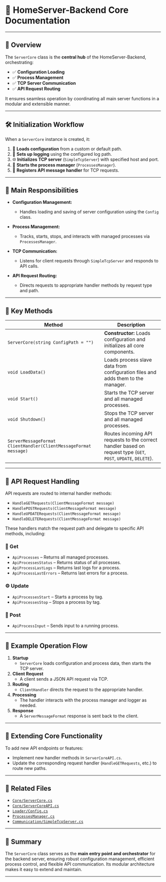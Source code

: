 # 🌟 HomeServer-Backend Core Documentation

---

## 🚀 Overview

The `ServerCore` class is the **central hub** of the HomeServer-Backend, orchestrating:

- ✅ **Configuration Loading**
- ✅ **Process Management**
- ✅ **TCP Server Communication**
- ✅ **API Request Routing**

It ensures seamless operation by coordinating all main server functions in a modular and extensible manner.

---

## 🛠️ Initialization Workflow

When a `ServerCore` instance is created, it:

1. 📁 **Loads configuration** from a custom or default path.
2. 📝 **Sets up logging** using the configured log path.
3. 🌐 **Initializes TCP server** (`SimpleTcpServer`) with specified host and port.
4. 🔄 **Starts the process manager** (`ProcessesManager`).
5. 📨 **Registers API message handler** for TCP requests.

---

## 🎯 Main Responsibilities

- **Configuration Management:**  
  - Handles loading and saving of server configuration using the `Config` class.

- **Process Management:**  
  - Tracks, starts, stops, and interacts with managed processes via `ProcessesManager`.

- **TCP Communication:**  
  - Listens for client requests through `SimpleTcpServer` and responds to API calls.

- **API Request Routing:**  
  - Directs requests to appropriate handler methods by request type and path.

---

## 🔑 Key Methods

| Method | Description |
|--------|-------------|
| `ServerCore(string ConfigPath = "")` | **Constructor:** Loads configuration and initializes all core components. |
| `void LoadData()` | Loads process slave data from configuration files and adds them to the manager. |
| `void Start()` | Starts the TCP server and all managed processes. |
| `void Shutdown()` | Stops the TCP server and all managed processes. |
| `ServerMessageFormat ClientHandler(ClientMessageFormat message)` | Routes incoming API requests to the correct handler based on request type (`GET`, `POST`, `UPDATE`, `DELETE`). |

---

## 🔄 API Request Handling

API requests are routed to internal handler methods:

- `HandleGETRequests(ClientMessageFormat message)`
- `HandlePOSTRequests(ClientMessageFormat message)`
- `HandleUPDATERequests(ClientMessageFormat message)`
- `HandleDELETERequests(ClientMessageFormat message)`

These handlers match the request path and delegate to specific API methods, including:

### 📩 Get
- `ApiProcesses` – Returns all managed processes.
- `ApiProcessesStatus` – Returns status of all processes.
- `ApiProcessLastLogs` – Returns last logs for a process.
- `ApiProcessLastErrors` – Returns last errors for a process.

### ⚙ Update
- `ApiProcessesStart` – Starts a process by tag.
- `ApiProcessesStop` – Stops a process by tag.

### 📮 Post
- `ApiProcessInput` – Sends input to a running process.

---

## 📝 Example Operation Flow

1. **Startup**
    - `ServerCore` loads configuration and process data, then starts the TCP server.
2. **Client Request**
    - A client sends a JSON API request via TCP.
3. **Routing**
    - `ClientHandler` directs the request to the appropriate handler.
4. **Processing**
    - The handler interacts with the process manager and logger as needed.
5. **Response**
    - A `ServerMessageFormat` response is sent back to the client.

---

## 🧩 Extending Core Functionality

To add new API endpoints or features:

- Implement new handler methods in `ServerCoreAPI.cs`.
- Update the corresponding request handler (`HandleGETRequests`, etc.) to route new paths.

---

## 📂 Related Files

- [`Core/ServerCore.cs`](../Core/ServerCore.cs)
- [`Core/ServerCoreAPI.cs`](../Core/ServerCoreAPI.cs)
- [`Loader/Config.cs`](../Loader/Config.cs)
- [`ProcessesManager.cs`](../ProcessesManager.cs)
- [`Communication/SimpleTcpServer.cs`](../Communication/SimpleTcpServer.cs)

---

## 🏁 Summary

The `ServerCore` class serves as the **main entry point and orchestrator** for the backend server, ensuring robust configuration management, efficient process control, and flexible API communication. Its modular architecture makes it easy to extend and maintain.

---
